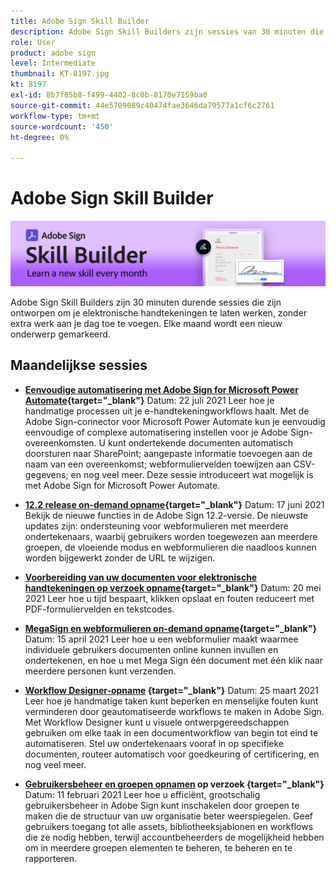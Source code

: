 ```yaml
---
title: Adobe Sign Skill Builder
description: Adobe Sign Skill Builders zijn sessies van 30 minuten die zijn ontworpen om je elektronische handtekeningen aan het werk te zetten, zonder extra werk toe te voegen aan je dag
role: User
product: adobe sign
level: Intermediate
thumbnail: KT-8197.jpg
kt: 8197
exl-id: 8b7f85b8-f499-4402-8c0b-8170e7159ba0
source-git-commit: 44e5709089c40474fae3646da79577a1cf6c2761
workflow-type: tm+mt
source-wordcount: '450'
ht-degree: 0%

---
```


# Adobe Sign Skill Builder

![Vaardigheidbouwer, banner](../assets/SB_Hero.png)

Adobe Sign Skill Builders zijn 30 minuten durende sessies die zijn ontworpen om je elektronische handtekeningen te laten werken, zonder extra werk aan je dag toe te voegen. Elke maand wordt een nieuw onderwerp gemarkeerd.

## Maandelijkse sessies

* **[Eenvoudige automatisering met Adobe Sign for Microsoft Power Automate](https://sign-skillbuilder-july.joinus.adobeevents.com/){target=&quot;_blank&quot;}**
Datum: 22 juli 2021 Leer hoe je handmatige processen uit je e-handtekeningworkflows haalt. Met de Adobe Sign-connector voor Microsoft Power Automate kun je eenvoudig eenvoudige of complexe automatisering instellen voor je Adobe Sign-overeenkomsten. U kunt ondertekende documenten automatisch doorsturen naar SharePoint; aangepaste informatie toevoegen aan de naam van een overeenkomst; webformuliervelden toewijzen aan CSV-gegevens; en nog veel meer. Deze sessie introduceert wat mogelijk is met Adobe Sign for Microsoft Power Automate.

* **[12.2 release on-demand opname](https://event.on24.com/wcc/r/3163201/07B1E175783B1F37248E7AE08091D6C6){target=&quot;_blank&quot;}**
Datum: 17 juni 2021 Bekijk de nieuwe functies in de Adobe Sign 12.2-versie. De nieuwste updates zijn: ondersteuning voor webformulieren met meerdere ondertekenaars, waarbij gebruikers worden toegewezen aan meerdere groepen, de vloeiende modus en webformulieren die naadloos kunnen worden bijgewerkt zonder de URL te wijzigen.

* **[Voorbereiding van uw documenten voor elektronische handtekeningen op verzoek opname](https://event.on24.com/wcc/r/3121756/E99C17996EB39D270728FC57D062F46B){target=&quot;_blank&quot;}**
Datum: 20 mei 2021 Leer hoe u tijd bespaart, klikken opslaat en fouten reduceert met PDF-formuliervelden en tekstcodes.

* **[MegaSign en webformulieren on-demand opname](https://event.on24.com/wcc/r/3032025/7FF45B7F803724D32534FD1B0D610AD6){target=&quot;_blank&quot;}**
Datum: 15 april 2021 Leer hoe u een webformulier maakt waarmee individuele gebruikers documenten online kunnen invullen en ondertekenen, en hoe u met Mega Sign één document met één klik naar meerdere personen kunt verzenden.

* **[Workflow Designer-opname](https://event.on24.com/wcc/r/3031957/7D9B2B2431639F2D6B91449B932F6632) {target=&quot;_blank&quot;}**
Datum: 25 maart 2021 Leer hoe je handmatige taken kunt beperken en menselijke fouten kunt verminderen door geautomatiseerde workflows te maken in Adobe Sign. Met Workflow Designer kunt u visuele ontwerpgereedschappen gebruiken om elke taak in een documentworkflow van begin tot eind te automatiseren. Stel uw ondertekenaars vooraf in op specifieke documenten, routeer automatisch voor goedkeuring of certificering, en nog veel meer.

* **[Gebruikersbeheer en groepen opnamen](https://event.on24.com/wcc/r/2954084/6EEDCD348E72E9C8E64F5B7E4ADB4642) op verzoek {target=&quot;_blank&quot;}**
Datum: 11 februari 2021 Leer hoe u efficiënt, grootschalig gebruikersbeheer in Adobe Sign kunt inschakelen door groepen te maken die de structuur van uw organisatie beter weerspiegelen. Geef gebruikers toegang tot alle assets, bibliotheeksjablonen en workflows die ze nodig hebben, terwijl accountbeheerders de mogelijkheid hebben om in meerdere groepen elementen te beheren, te beheren en te rapporteren.